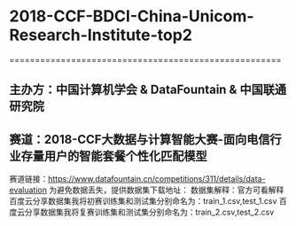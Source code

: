 # 2018-CCF-BDCI-China-Unicom-Research-Institute-top2
=====================================================
## 主办方：中国计算机学会 & DataFountain & 中国联通研究院
## 赛道：2018-CCF大数据与计算智能大赛-面向电信行业存量用户的智能套餐个性化匹配模型

赛道链接：https://www.datafountain.cn/competitions/311/details/data-evaluation
为避免数据丢失，提供数据集下载地址：
数据集解释：官方可看解释
百度云分享数据集我将初赛训练集和测试集分别命名为：train_1.csv,test_1.csv
百度云分享数据集我将复赛训练集和测试集分别命名为：train_2.csv,test_2.csv

